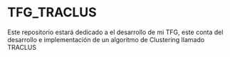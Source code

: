 # TFG_TRACLUS
Este repositorio estará dedicado a el desarrollo de mi TFG, este conta del desarrollo e implementación de un algoritmo de Clustering llamado TRACLUS
